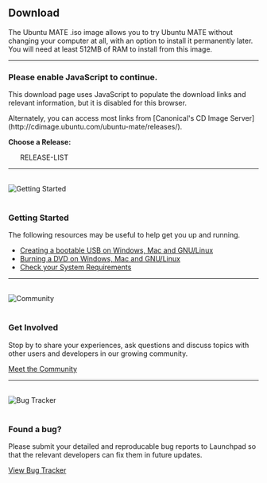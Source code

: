 <!--
.. title: Download Ubuntu MATE
.. slug: download
.. date: 2016-04-04 10:00:00 UTC
.. tags: Ubuntu,MATE,download
.. link:
.. description: Download Ubuntu MATE
.. type: text
.. author: Luke Horwell
-->

## Download
The Ubuntu MATE .iso image allows you to try Ubuntu MATE without changing your 
computer at all, with an option to install it permanently later. You will need 
at least 512MB of RAM to install from this image.
<hr />

<noscript>
  <div class="alert alert-danger">
    <h3>Please enable JavaScript to continue.</h3>
    <p>This download page uses JavaScript to populate the download links
    and relevant information, but it is disabled for this browser.</p>
    <p>Alternately, you can access most links from
    [Canonical's CD Image Server](http://cdimage.ubuntu.com/ubuntu-mate/releases/).</p>
  </div>
</noscript>

<style>
  #arch-list .well {
    margin: 0;
    padding: 16px;
    color: black;
    cursor: pointer;
  }

  #arch-list a:hover {
    text-decoration: none;
  }

  .well.active {
    border: 2px solid #9AB270;
    color: #fff !important;
    background-color: #87a556 !important;
  }
</style>

<div id="release-list">
  <p><b>Choose a Release:</b></p>
  <ul id="release" class="nav nav-pills" role="tablist">RELEASE-LIST</ul>
</div>

<div id="arch-list" class="row" hidden>
  <hr>
  <p><b>Choose your Architecture:</b></p>
  <a id="amd64" onclick="selected_amd64()">
    <div class="col-xs-3 well bs-component">
      <h3>64-bit</h3>
      <p>
        Ideal for computers with:
        <ul>
          <li>More than 3 GB of RAM.</li>
          <li>64-bit capable Intel and AMD processors</li>
          <li>UEFI PCs booting in CSM mode.</li>
          <li>Modern Intel-based Apple Macs</li>
        </ul>
      </p>
    </div>
  </a>
  <a id="i386" onclick="selected_i386()">
    <div class="col-xs-3 well bs-component">
      <h3>32-bit</h3>
      <p>
        Ideal for computers with:
        <ul>
          <li>Less than 2 GB of RAM.</li>
          <li>Intel and AMD processors.</li>
          <li>Ageing PCs with low-RAM resources.</li>
          <li>Older Intel-based Apple Macintosh systems.</li>
        </ul>
      </p>
    </div>
  </a>
  <a id="powerpc" onclick="selected_powerpc()">
    <div class="col-xs-3 well bs-component">
      <h3>PowerPC</h3>
      <p>
        Designed for old generation PowerPC-based hardware, like:
        <ul>
          <li>Apple Macintosh G3, G4 and G5</li>
          <li>Apple iBooks and PowerBooks</li>
          <li>IBM OpenPower 7xx Machines</li>
        </ul>
      </p>
    </div>
  </a>
  <a id="armhf" class="RPI-VISIBLE" onclick="selected_armhf()">
    <div class="col-xs-3 well bs-component">
      <h3>Raspberry Pi</h3>
      <p>
        For aarch32 (ARMv7) computers, like:
        <ul>
          <li>Raspberry Pi 2</li>
          <li>Raspberry Pi 3</li>
        </ul>
      </p>
    </div>
  </a>
</div>
<hr>

<div id="download-links" class="row" hidden>
  <div id="release-notes" class="row">
    <div class="col-xs-3">
      <div class="text-center">
        <img src="/favicon-144.png" alt="Ubuntu MATE">
      </div>
    </div>
    <div class="col-xs-9">
      <h3><span id="present-version"></span> for <span id="present-arch"></span> systems.</h3>
      <p>See what's new and any other important information for this release.</p>
      RELEASE-URL
      <p><a class="rpi" href="/raspberry-pi/"><img src="/images/logos/raspberry-pi.png" width="16px" height="16px"> Learn More</a></p>
      <p><a class="rpi" href="/raspberry-pi-change-log/"><img src="/images/logos/raspberry-pi.png" width="16px" height="16px"> What's New?</a></p>
      ALERT-PLACEHOLDERS
    </div>
  </div>
  <hr>

  <div id="bittorrent" class="row">
    <div class="col-xs-3">
      <div class="text-center">
        <img src="../assets/img/downloads/torrent.png" alt="BitTorrent">
      </div>
    </div>
    <div class="col-xs-9">
      <h3>Via Torrent</h3>
      <p>If you can spare the bytes, a torrent is the recommended method to download Ubuntu MATE.</p>
      <p>
        TORRENT-LINKS
      </p>
      <!--p>
        MAGNET-LINKS <a title="Opens your BitTorrent client. This method is trackerless and doesn't utilize web seeds. The true peer to peer option.">
          <span class="fa fa-info-circle"></span>
        </a>
      </p-->
    </div>
  </div>
  <hr>

  <div class="row">
    <div class="col-xs-3">
      <div class="text-center">
        <br>
        <img src="../assets/img/downloads/download-tips.png" alt="Download Tip">
      </div>
    </div>
    <div class="col-xs-9">
      <br>
      <h3>Download Tip</h3>
      <p>
        <b>A little bit can go a long way.</b> If everyone who downloaded Ubuntu MATE donated <b>$2.50</b>
        it would fund the full-time development of Ubuntu MATE and MATE Desktop.
        <u>Please help both projects flourish by showing your support with a tip.</u>
      </p>
      <div class="row">PAYPAL-DOWNLOAD-TIPS</div>
      <p><b>Powered by </b> <img src="../assets/img/logos/pp-logo-100px.png" height="24px"/></p>
      <p>
        <b>To donate more, donate with BitCoin or become an Ubuntu MATE Patron
        <a href="https://ubuntu-mate.org/donate/">please visit the donate page</a>.</b>
      </p>
    </div>
  </div>
  <hr>

  <div id="direct-download" class="row">
    <div class="col-xs-3">
      <div class="text-center">
        <br>
        <img src="../assets/img/downloads/direct-download.png" alt="Direct Download">
      </div>
    </div>
    <div class="col-xs-9">
      <h3>Via Direct Download</h3>
      <p>If preferred, you can also download the images over HTTP.</p>
      <p>
        DIRECT-LINKS
        <img class="rpi" src="../images/flags/European-Union-Flag-16.png" width="16px" height="16px"/>&nbsp;
        DIRECT-EU-LINKS
        <br class="rpi">
        <img class="rpi" src="../images/flags/Canada-Flag-16.png" width="16px" height="16px"/>&nbsp;
        DIRECT-CA-LINKS
        <br class="rpi">
        <img class="rpi" src="../images/flags/France-Flag-16.png" width="16px" height="16px"/>&nbsp;
        DIRECT-FR-LINKS
      </p>
      <p>
        <b>Download Size:</b>
        DOWNLOAD-SIZES
      </p>
      <p>
        <b>SHA256 Checksum:</b>
        CHECKSUMS
      </p>
      <p><a href="../how-to-verify-downloads"><span class="fa fa-question-circle"></span> How to verify downloads</a></p>
      <div class="rpi">
        <span class="fa fa-heart"></span>
        Many thanks to First Colo for contributing the hosting and bandwidth for the Ubuntu MATE downloads
        for the Raspberry Pi images.
      </div>
    </div>
  </div>
  <hr>

  <div id="sponsor1" class="row">
    <div class="col-xs-3">
      <div class="text-center">
        <br><br>
        <img src="../images/sponsors/osdisc.png" alt="OSDisc.com">
      </div>
    </div>
    <div class="col-xs-9">
      <h3>Purchase DVDs and USBs</h3>
      <h4><b>OSDisc.com</b></h4>
      <p>OSDisc.com is a leading source for Linux DVDs and USBs. Purchase ready-to-use bootable
      DVDs and memory sticks that come pre-installed with Ubuntu MATE and have persistent storage.</p>
      <p>
        <a href="https://www.osdisc.com/products/ubuntumate?affiliate=ubuntumate">
          <span class="fa fa-shopping-cart"></span> Purchase
        </a>
      </p>
    </div>
  </div>
  <br>

  <div id="sponsor2" class="row">
    <div class="col-xs-3">
      <div class="text-center">
        <br>
        <img src="../images/merch/hellotux/flash-drive.png" alt="HelloTux Flash Drive">
      </div>
    </div>
    <div class="col-xs-9">
      <h4><b>HELLOTUX</b></h4>
      <p>HELLOTUX sell an Ubuntu MATE branded 8GB Metallic Unibody USB stick that is just 41 mm
      long and less than 5 mm thick. It’s the perfect flash drive for your key ring, always
      with you. HELLOTUX will also help you to upgrade your flash drive to the next version
      of Ubuntu MATE, absolutely free.</p>
      <p>
        <a href="https://www.hellotux.com/ubuntumate1510_flash_drive">
          <span class="fa fa-shopping-cart"></span> Purchase
        </a>
      </p>
    </div>
  </div>
  <hr>

  <div id="mirrors" class="row">
    <div class="col-xs-3">
      <div class="text-center">
        <br>
        <img src="../assets/img/logos/i18n-small.png" alt="Mirrors and Other Options">
      </div>
    </div>
    <div class="col-xs-9">
      <h3>Mirrors and Other Options</h3>
      <p>You might prefer to find a DVD image on a mirror server that is geographically
      close to you in order to achieve a faster download.</p>
      <p>
        <a target="_blank" href="https://launchpad.net/ubuntu/+cdmirrors">
          <span class="fa fa-globe"></span> List Official Mirrors
        </a>
      </p>
      <p>OTHER-DOWNLOAD-LINKS</p>
    </div>
  </div>
  <hr id="mirrors-hr">
</div>

<div id="getting-started" class="row">
  <div class="row">
    <div class="col-xs-3">
      <div class="text-center">
        <br>
        <img src="../assets/img/downloads/getting-started.png" alt="Getting Started">
      </div>
    </div>
    <div class="col-xs-9">
      <br>
      <h3>Getting Started</h3>
      <p>The following resources may be useful to help get you up and running.</p>
      <p>
        <ul>
          <li><a href="../how-to-create-bootable-usb-drive"><span class="fa fa-usb"></span> Creating a bootable USB on Windows, Mac and GNU/Linux</a></li>
          <li><a href="https://help.ubuntu.com/community/BurningIsoHowto"><span class="fa fa-dot-circle-o"></span> Burning a DVD on Windows, Mac and GNU/Linux</a></li>
          <li><a href="../about/#hardware_requirements"><span class="fa fa-laptop"></span> Check your System Requirements</a></li>
        </ul>
      </p>
    </div>
  </div>
</div>
<hr />

<div class="row">
  <div class="col-xs-3">
    <div class="text-center">
      <br>
      <img src="../assets/img/downloads/community.png" alt="Community">
    </div>
  </div>
  <div class="col-xs-9">
    <br>
    <h3>Get Involved</h3>
    <p>Stop by to share your experiences, ask questions and discuss topics
    with other users and developers in our growing community.</p>
    <p><a href="https://ubuntu-mate.community"><span class="fa fa-comments"></span> Meet the Community</a></p>
  </div>
</div>
<hr />

<div class="row">
  <div class="col-xs-3">
    <div class="text-center">
      <br>
      <img src="../assets/img/downloads/bugs.png" alt="Bug Tracker">
    </div>
  </div>
  <div class="col-xs-9">
    <br>
    <h3>Found a bug?</h3>
    <p>Please submit your detailed and reproducable bug reports to Launchpad
    so that the relevant developers can fix them in future updates.</p>
    <p><a href="https://bugs.launchpad.net/ubuntu-mate"><span class="fa fa-bug"></span> View Bug Tracker</a></p>
  </div>
</div>
<br />

<script src="https://code.jquery.com/jquery-1.12.2.min.js"></script>
<script src="https://maxcdn.bootstrapcdn.com/bootstrap/3.3.6/js/bootstrap.min.js"></script>
<link href="https://maxcdn.bootstrapcdn.com/font-awesome/4.5.0/css/font-awesome.min.css" rel="stylesheet" integrity="sha384-XdYbMnZ/QjLh6iI4ogqCTaIjrFk87ip+ekIjefZch0Y+PvJ8CDYtEs1ipDmPorQ+" crossorigin="anonymous">

<script>
    <!-- JQuery -->
    if (typeof jQuery == 'undefined') {
    document.write(unescape("%3Cscript src='/assets/js/jquery-2.0.0.min.js' type='text/javascript'%3E%3C/script%3E"));
    }

    <!-- Bootstrap -->
    if ( typeof($.fn.modal) === 'undefined') {
    document.write('<script src="/assets/js/bootstrap.min.js"><\/script>')
    }
    $.fn.modal || document.write('<script src="">\x3C/script>')
</script>

<script>
  // # Set variables
  // JAVASCRIPT-VARIABLES

  // # Set defaults
  var show_version = "x";
  var show_arch = "x";
  var present_version = "x"
  var present_arch = "x"

  function updatePage() {
    var v1, a1, v2, a2;
    for (v1 in version) {
      v2 = version[v1];
      $('.' + v2).hide();
      for (a1 in arch) {
        a2 = arch[a1];
        $('.' + v2 + '-' + a2).hide();
        $('#' + a2 + ' .well').removeClass('active');
      }
    }
    $('.' + show_version).show();
    $('.' + show_version + '-' + show_arch).show();
    $('#' + show_arch + ' .well').addClass('active');
    $('#present-version').html(present_version)
    $('#present-arch').html(present_arch)
  }

  // Run this when page loads.
  updatePage();

  function showDownloadLinks() {
    $('#download-links').slideDown();
    $('#mirrors').show();
    $('#mirrors-hr').show();
    $('.rpi').hide();
  }

  function thanks() {
    $('#getting-started').slideDown('slow');
    $('#getting-started-hr').show();
  }

  // Selecting a distro version
  // JAVASCRIPT-FUNCTIONS

  // Selecting an architecture
  function selected_i386() {
    show_arch = "i386";
    present_arch = "i386";
    showDownloadLinks();
    updatePage();
  }

  function selected_amd64() {
    show_arch = "amd64";
    present_arch = "amd64";
    showDownloadLinks();
    updatePage();
  }

  function selected_powerpc() {
    show_arch = "powerpc";
    present_arch = "PowerPC";
    showDownloadLinks();
    updatePage();
  }

  function selected_armhf() {
    show_arch = "armhf";
    present_arch = "Raspberry Pi 2 and 3";
    showDownloadLinks();
    updatePage();
    $('#mirrors').hide();
    $('#mirrors-hr').hide();
    $('.rpi').show();
  }

</script>

<script>
  // http://netnix.org/2014/04/27/tracking-downloads-with-google-analytics/
  window.onload = function() {
    var a = document.getElementsByTagName('a');
    for (i = 0; i < a.length; i++) {
      if (a[i].href.match(/^https?:\/\/.+\.(bz2|deb|gz|iso|pdf|torrent|xz|zip)$/i)) {
        a[i].setAttribute('target', '_blank');
        a[i].onclick = function() {
          ga('send', 'event', 'Downloads', 'Click', this.getAttribute('href'));
        };
      }
    }
  }
</script>
